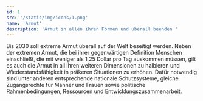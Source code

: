 ```yaml
---
id: 1
src: '/static/img/icons/1.png'
name: 'Armut'
description: 'Armut in allen ihren Formen und überall beenden '
---
```

Bis 2030 soll extreme Armut überall auf der Welt beseitigt werden. Neben der extremen Armut, die bei ihrer gegenwärtigen Definition Menschen einschließt, die mit weniger als 1,25 Dollar pro Tag auskommen müssen, gilt es auch die Armut in all ihren weiteren Dimensionen zu halbieren und Wiederstandsfähigkeit in präkeren Situationen zu erhöhen. Dafür notwendig sind unter anderen entsprechende nationale Schutzsysteme, gleiche Zugangsrechte für Männer und Frauen sowie politische Rahmenbedingungen, Ressourcen und Entwicklungszusammenarbeit.
